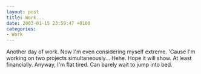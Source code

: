 ```yaml
---
layout: post
title: Work...
date: 2003-01-15 23:59:47 +0100
categories:
- Work
---
```

Another day of work. Now I'm even considering myself extreme. 'Cause I'm working on two projects simultaneously... Hehe. Hope it will show. At least financially. Anyway, I'm flat tired. Can barely wait to jump into bed.
